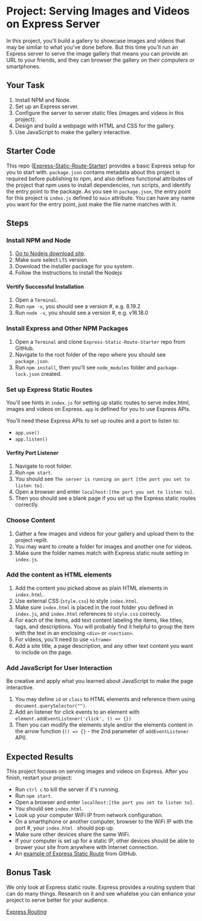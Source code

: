 # Project: Serving Images and Videos on Express Server

In this project, you'll build a gallery to showcase images and videos that may be similar to what you've done before. But this time you'll run an Express server to serve the image gallery that means you can provide an URL to your friends, and they can browser the gallery on their computers or smartphones.

## Your Task

1. Install NPM and Node.
2. Set up an Express server.
3. Configure the server to server static files (images and videos in this project).
4. Design and build a webpage with HTML and CSS for the gallery.
5. Use JavaScript to make the gallery interactive.

## Starter Code

This repo ([Express-Static-Route-Starter](https://github.com/whypam/Express-Static-Route-Starter.git)) provides a basic Express setup for you to start with. `package.json` contains metadata about this project is required before publishing to npm, and also defines functional attributes of the project that npm uses to install dependencies, run scripts, and identify the entry point to the package. As you see in `package.json`, the entry point for this project is `index.js` defined to `main` attribute. You can have any name you want for the entry point, just make the file name matches with it.

## Steps

### Install NPM and Node

1. [Go to Nodejs download site](https://nodejs.org/en/download/).
2. Make sure select `LTS` version.
3. Download the installer package for you system.
4. Follow the instructions to install the Nodejs

#### Vertify Successful Installation

1. Open a `Terminal`.
2. Run `npm -v`, you should see a version #, e.g. 8.19.2
3. Run `node -v`, you should see a version #, e.g. v16.18.0

### Install Express and Other NPM Packages

1. Open a `Terminal` and clone `Express-Static-Route-Starter` repo from GitHub.
2. Navigate to the root folder of the repo where you should see `package.json`.
3. Run `npm install`, then you'll see `node_modules` folder and `package-lock.json` created.

### Set up Express Static Routes

You'll see hints in `index.js` for setting up static routes to serve index.html, images and videos on Express. `app` is defined for you to use Express APIs.

You'll need these Express APIs to set up routes and a port to listen to:

- `app.use()`
- `app.listen()`

#### Verfity Port Listener

1. Navigate to root folder.
2. Run `npm start`.
3. You should see `The server is running on port [the port you set to listen to]`.
4. Open a browser and enter `localhost:[the port you set to listen to]`.
5. Then you should see a blank page if you set up the Express static routes correctly.

### Choose Content

1. Gather a few images and videos for your gallery and upload them to the project replit.
2. You may want to create a folder for images and another one for videos.
3. Make sure the folder names match with Express static route setting in `index.js`.

### Add the content as HTML elements

1. Add the content you picked above as plain HTML elements in `index.html`.
2. Use external CSS (`style.css`) to style `index.html`.
3. Make sure `index.html` is placed in the root folder you defined in `index.js`, and `index.html` references to `style.css` correcly.
4. For each of the items, add text content labeling the items, like titles, tags, and descriptions. You will probably find it helpful to group the item with the text in an enclosing `<div>` or `<section>`.
5. For videos, you'll need to use `<iframe>`
6. Add a site title, a page description, and any other text content you want to include on the page.

### Add JavaScript for User Interaction

Be creative and apply what you learned about JavaScript to make the page interactive.

1. You may define `id` or `class` to HTML elements and reference them using `document.querySelector("")`.
2. Add an listener for click events to an element with `element.addEventListener('click', () => {})`
3. Then you can modify the elements style and/or the elements content in the arrow function (`() => {}` - the 2nd parameter of `addEventListener` API).

## Expected Results

This project focuses on serving images and videos on Express. After you finish, restart your project:

- Run `ctrl c` to kill the server if it's running.
- Run `npm start`.
- Open a browser and enter `localhost:[the port you set to listen to]`.
- You should see `index.html`.
- Look up your computer WiFi IP from network configuration.
- On a smarthphone or another computer, browser to the WiFi IP with the port #, your `index.html ` should pop up.
- Make sure other devices share the same WiFi.
- If your computer is set up for a static IP, other devices should be able to brower your site from anywhere with Internet connection.
- An [example of Express Static Route](https://github.com/whypam/Express-Static-Route-Example.git) from GitHub.

## Bonus Task

We only look at Express static route. Express provides a routing system that can do many things. Research on it and see whatelse you can enhance your project to serve better for your audience.

[Express Routing](https://expressjs.com/en/guide/routing.html)
